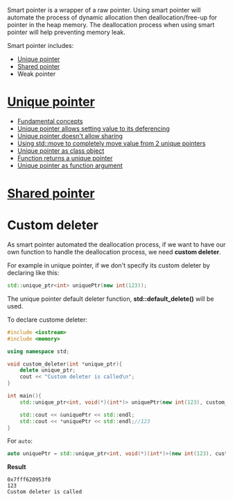 Smart pointer is a wrapper of a raw pointer. Using smart pointer will automate the process of dynamic allocation then deallocation/free-up for pointer in the heap memory. The deallocation process when using smart pointer will help preventing memory leak.

Smart pointer includes: 
* [Unique pointer]()
* [Shared pointer]()
* Weak pointer

# [Unique pointer]()

* [Fundamental concepts](Unique%20pointer.md#fundamental-concepts)
* [Unique pointer allows setting value to its deferencing](Unique%20pointer.md#unique-pointer-allows-setting-value-to-its-deferencing)
* [Unique pointer doesn't allow sharing](Unique%20pointer.md#unique-pointer-doesnt-allow-sharing)
* [Using std::move to completely move value from 2 unique pointers](Unique%20pointer.md#using-stdmove-to-completely-move-value-from-2-unique-pointers)
* [Unique pointer as class object](Unique%20pointer.md#unique-pointer-as-class-object)
* [Function returns a unique pointer](Unique%20pointer%20and%20function.md#function-returns-a-unique-pointer)
* [Unique pointer as function argument](Unique%20pointer%20and%20function.md#unique-pointer-as-function-argument)
# [Shared pointer](Shared%20pointer.md)

# Custom deleter

As smart pointer automated the deallocation process, if we want to have our own function to handle the deallocation process, we need **custom deleter**.

For example in unique pointer, if we don't specify its custom deleter by declaring like this:
```cpp
std::unique_ptr<int> uniquePtr(new int(123));
```
The unique pointer default deleter function, **std::default_delete()** will be used.

To declare custome deleter:

```cpp
#include <iostream>
#include <memory>

using namespace std;

void custom_deleter(int *unique_ptr){
	delete unique_ptr;
	cout << "Custom deleter is called\n";
}

int main(){
	std::unique_ptr<int, void(*)(int*)> uniquePtr(new int(123), custom_deleter);

    std::cout << &uniquePtr << std::endl;
    std::cout << *uniquePtr << std::endl;//123
}
```
For ``auto``:
```cpp
auto uniquePtr = std::unique_ptr<int, void(*)(int*)>(new int(123), custom_deleter);
```
**Result**
```
0x7fff620953f0 
123
Custom deleter is called
```
